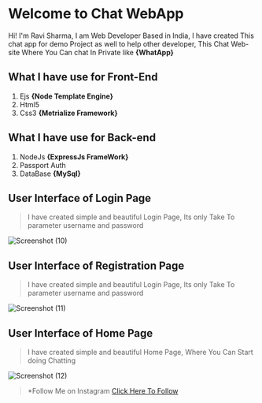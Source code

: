 # Welcome to Chat WebApp

Hi! I'm Ravi Sharma, I am Web Developer Based in India,
I have created This chat app for demo Project as well to help other developer,
This Chat Web-site Where You Can chat In Private like **{WhatApp}** 
 

## What I have use for Front-End

 1. Ejs **{Node Template Engine}**
 2.  Html5
 3. Css3  **{Metrialize Framework}** 
## What I have use for Back-end
 1. NodeJs **{ExpressJs FrameWork}**
 2. Passport Auth
 3. DataBase **{MySql}**
## User Interface of Login Page
> I have created simple and beautiful Login Page, Its only Take To parameter username and password

![Screenshot (10)](https://user-images.githubusercontent.com/55868205/84129410-c7f51c80-a9f6-11ea-95df-16bb35430863.png)


## User Interface of Registration Page
> I have created simple and beautiful Login Page, Its only Take To parameter username and password

![Screenshot (11)](https://user-images.githubusercontent.com/55868205/84129659-16a2b680-a9f7-11ea-81bd-547386f7b2bf.png)


## User Interface of Home Page
> I have created simple and beautiful Home Page, Where You Can Start doing Chatting

![Screenshot (12)](https://user-images.githubusercontent.com/55868205/84129708-27532c80-a9f7-11ea-85a2-f6aa7b5e630a.png)


> *Follow Me on Instagram
[  Click Here To Follow](https://www.instagram.com/itsravisharma.me/)